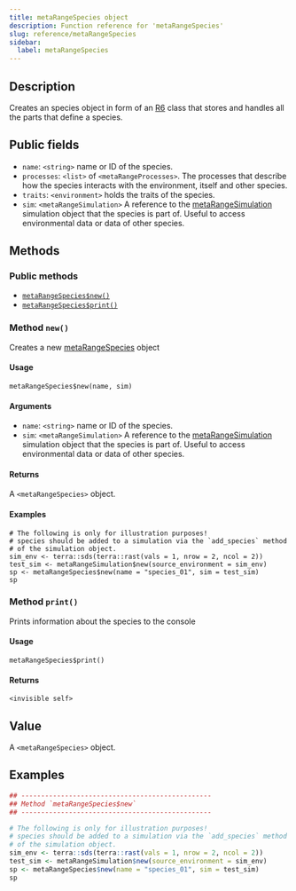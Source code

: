 ```yaml
---
title: metaRangeSpecies object
description: Function reference for 'metaRangeSpecies'
slug: reference/metaRangeSpecies
sidebar:
  label: metaRangeSpecies
---
```


## Description

Creates an species object in form of an
[R6](https://rdrr.io/pkg/R6/man/R6Class.html) class that stores and handles all the parts
that define a species.

## Public fields

* `name`: `<string>` name or ID of the species.
* `processes`: `<list>` of `<metaRangeProcesses>`.
The processes that describe how the species interacts
with the environment, itself and other species.
* `traits`: `<environment>` holds the traits of the species.
* `sim`: `<metaRangeSimulation>` A reference to the [metaRangeSimulation](../metaRangeSimulation)
simulation object that the species is part of.
Useful to access environmental data or data of other species.

## Methods

### Public methods

* [`metaRangeSpecies$new()`](#method-new)
* [`metaRangeSpecies$print()`](#method-print)

### Method `new()`

Creates a new [metaRangeSpecies](../metaRangeSpecies) object

#### Usage

```
metaRangeSpecies$new(name, sim)
```

#### Arguments

* `name`: `<string>` name or ID of the species.
* `sim`: `<metaRangeSimulation>` A reference to the [metaRangeSimulation](../metaRangeSimulation)
simulation object that the species is part of.
Useful to access environmental data or data of other species.

#### Returns

A `<metaRangeSpecies>` object.

#### Examples

```
# The following is only for illustration purposes!
# species should be added to a simulation via the `add_species` method
# of the simulation object.
sim_env <- terra::sds(terra::rast(vals = 1, nrow = 2, ncol = 2))
test_sim <- metaRangeSimulation$new(source_environment = sim_env)
sp <- metaRangeSpecies$new(name = "species_01", sim = test_sim)
sp
```

### Method `print()`

Prints information about the species to the console

#### Usage

```
metaRangeSpecies$print()
```

#### Returns

`<invisible self>`

## Value

A `<metaRangeSpecies>` object.

## Examples

```r
## ------------------------------------------------
## Method `metaRangeSpecies$new`
## ------------------------------------------------

# The following is only for illustration purposes!
# species should be added to a simulation via the `add_species` method
# of the simulation object.
sim_env <- terra::sds(terra::rast(vals = 1, nrow = 2, ncol = 2))
test_sim <- metaRangeSimulation$new(source_environment = sim_env)
sp <- metaRangeSpecies$new(name = "species_01", sim = test_sim)
sp
```


